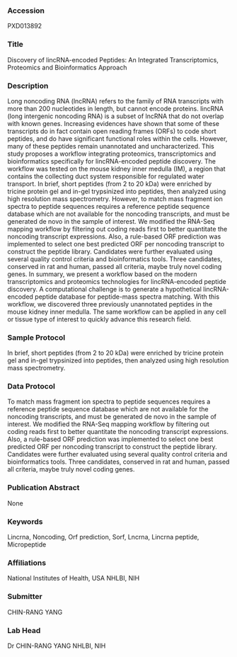 ### Accession
PXD013892

### Title
Discovery of lincRNA-encoded Peptides: An Integrated Transcriptomics, Proteomics and Bioinformatics Approach

### Description
Long noncoding RNA (lncRNA) refers to the family of RNA transcripts with more than 200 nucleotides in length, but cannot encode proteins. lincRNA (long intergenic noncoding RNA) is a subset of lncRNA that do not overlap with known genes. Increasing evidences have shown that some of these transcripts do in fact contain open reading frames (ORFs) to code short peptides, and do have significant functional roles within the cells. However, many of these peptides remain unannotated and uncharacterized. This study proposes a workflow integrating proteomics, transcriptomics and bioinformatics specifically for lincRNA-encoded peptide discovery.       The workflow was tested on the mouse kidney inner medulla (IM), a region that contains the collecting duct system responsible for regulated water transport. In brief, short peptides (from 2 to 20 kDa) were enriched by tricine protein gel and in-gel trypsinized into peptides, then analyzed using high resolution mass spectrometry. However, to match mass fragment ion spectra to peptide sequences requires a reference peptide sequence database which are not available for the noncoding transcripts, and must be generated de novo in the sample of interest. We modified the RNA-Seq mapping workflow by filtering out coding reads first to better quantitate the noncoding transcript expressions. Also, a rule-based ORF prediction was implemented to select one best predicted ORF per noncoding transcript to construct the peptide library. Candidates were further evaluated using several quality control criteria and bioinformatics tools. Three candidates, conserved in rat and human, passed all criteria, maybe truly novel coding genes.      In summary, we present a workflow based on the modern transcriptomics and proteomics technologies for lincRNA-encoded peptide discovery. A computational challenge is to generate a hypothetical lincRNA-encoded peptide database for peptide-mass spectra matching. With this workflow, we discovered three previously unannotated peptides in the mouse kidney inner medulla. The same workflow can be applied in any cell or tissue type of interest to quickly advance this research field.

### Sample Protocol
In brief, short peptides (from 2 to 20 kDa) were enriched by tricine protein gel and in-gel trypsinized into peptides, then analyzed using high resolution mass spectrometry.

### Data Protocol
To match mass fragment ion spectra to peptide sequences requires a reference peptide sequence database which are not available for the noncoding transcripts, and must be generated de novo in the sample of interest. We modified the RNA-Seq mapping workflow by filtering out coding reads first to better quantitate the noncoding transcript expressions. Also, a rule-based ORF prediction was implemented to select one best predicted ORF per noncoding transcript to construct the peptide library. Candidates were further evaluated using several quality control criteria and bioinformatics tools. Three candidates, conserved in rat and human, passed all criteria, maybe truly novel coding genes.

### Publication Abstract
None

### Keywords
Lincrna, Noncoding, Orf prediction, Sorf, Lncrna, Lincrna peptide, Micropeptide

### Affiliations
National Institutes of Health, USA
NHLBI, NIH

### Submitter
CHIN-RANG YANG

### Lab Head
Dr CHIN-RANG YANG
NHLBI, NIH


